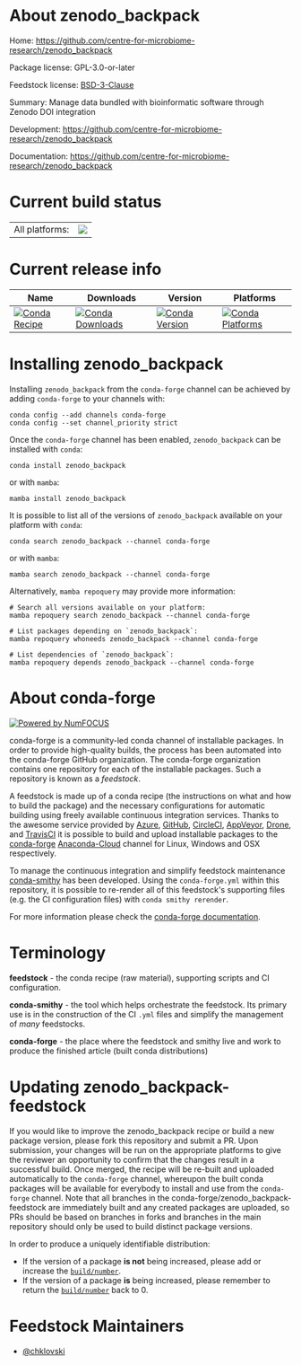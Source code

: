 About zenodo_backpack
=====================

Home: https://github.com/centre-for-microbiome-research/zenodo_backpack

Package license: GPL-3.0-or-later

Feedstock license: [BSD-3-Clause](https://github.com/conda-forge/zenodo_backpack-feedstock/blob/main/LICENSE.txt)

Summary: Manage data bundled with bioinformatic software through Zenodo DOI integration

Development: https://github.com/centre-for-microbiome-research/zenodo_backpack

Documentation: https://github.com/centre-for-microbiome-research/zenodo_backpack

Current build status
====================


<table><tr><td>All platforms:</td>
    <td>
      <a href="https://dev.azure.com/conda-forge/feedstock-builds/_build/latest?definitionId=17787&branchName=main">
        <img src="https://dev.azure.com/conda-forge/feedstock-builds/_apis/build/status/zenodo_backpack-feedstock?branchName=main">
      </a>
    </td>
  </tr>
</table>

Current release info
====================

| Name | Downloads | Version | Platforms |
| --- | --- | --- | --- |
| [![Conda Recipe](https://img.shields.io/badge/recipe-zenodo_backpack-green.svg)](https://anaconda.org/conda-forge/zenodo_backpack) | [![Conda Downloads](https://img.shields.io/conda/dn/conda-forge/zenodo_backpack.svg)](https://anaconda.org/conda-forge/zenodo_backpack) | [![Conda Version](https://img.shields.io/conda/vn/conda-forge/zenodo_backpack.svg)](https://anaconda.org/conda-forge/zenodo_backpack) | [![Conda Platforms](https://img.shields.io/conda/pn/conda-forge/zenodo_backpack.svg)](https://anaconda.org/conda-forge/zenodo_backpack) |

Installing zenodo_backpack
==========================

Installing `zenodo_backpack` from the `conda-forge` channel can be achieved by adding `conda-forge` to your channels with:

```
conda config --add channels conda-forge
conda config --set channel_priority strict
```

Once the `conda-forge` channel has been enabled, `zenodo_backpack` can be installed with `conda`:

```
conda install zenodo_backpack
```

or with `mamba`:

```
mamba install zenodo_backpack
```

It is possible to list all of the versions of `zenodo_backpack` available on your platform with `conda`:

```
conda search zenodo_backpack --channel conda-forge
```

or with `mamba`:

```
mamba search zenodo_backpack --channel conda-forge
```

Alternatively, `mamba repoquery` may provide more information:

```
# Search all versions available on your platform:
mamba repoquery search zenodo_backpack --channel conda-forge

# List packages depending on `zenodo_backpack`:
mamba repoquery whoneeds zenodo_backpack --channel conda-forge

# List dependencies of `zenodo_backpack`:
mamba repoquery depends zenodo_backpack --channel conda-forge
```


About conda-forge
=================

[![Powered by
NumFOCUS](https://img.shields.io/badge/powered%20by-NumFOCUS-orange.svg?style=flat&colorA=E1523D&colorB=007D8A)](https://numfocus.org)

conda-forge is a community-led conda channel of installable packages.
In order to provide high-quality builds, the process has been automated into the
conda-forge GitHub organization. The conda-forge organization contains one repository
for each of the installable packages. Such a repository is known as a *feedstock*.

A feedstock is made up of a conda recipe (the instructions on what and how to build
the package) and the necessary configurations for automatic building using freely
available continuous integration services. Thanks to the awesome service provided by
[Azure](https://azure.microsoft.com/en-us/services/devops/), [GitHub](https://github.com/),
[CircleCI](https://circleci.com/), [AppVeyor](https://www.appveyor.com/),
[Drone](https://cloud.drone.io/welcome), and [TravisCI](https://travis-ci.com/)
it is possible to build and upload installable packages to the
[conda-forge](https://anaconda.org/conda-forge) [Anaconda-Cloud](https://anaconda.org/)
channel for Linux, Windows and OSX respectively.

To manage the continuous integration and simplify feedstock maintenance
[conda-smithy](https://github.com/conda-forge/conda-smithy) has been developed.
Using the ``conda-forge.yml`` within this repository, it is possible to re-render all of
this feedstock's supporting files (e.g. the CI configuration files) with ``conda smithy rerender``.

For more information please check the [conda-forge documentation](https://conda-forge.org/docs/).

Terminology
===========

**feedstock** - the conda recipe (raw material), supporting scripts and CI configuration.

**conda-smithy** - the tool which helps orchestrate the feedstock.
                   Its primary use is in the construction of the CI ``.yml`` files
                   and simplify the management of *many* feedstocks.

**conda-forge** - the place where the feedstock and smithy live and work to
                  produce the finished article (built conda distributions)


Updating zenodo_backpack-feedstock
==================================

If you would like to improve the zenodo_backpack recipe or build a new
package version, please fork this repository and submit a PR. Upon submission,
your changes will be run on the appropriate platforms to give the reviewer an
opportunity to confirm that the changes result in a successful build. Once
merged, the recipe will be re-built and uploaded automatically to the
`conda-forge` channel, whereupon the built conda packages will be available for
everybody to install and use from the `conda-forge` channel.
Note that all branches in the conda-forge/zenodo_backpack-feedstock are
immediately built and any created packages are uploaded, so PRs should be based
on branches in forks and branches in the main repository should only be used to
build distinct package versions.

In order to produce a uniquely identifiable distribution:
 * If the version of a package **is not** being increased, please add or increase
   the [``build/number``](https://docs.conda.io/projects/conda-build/en/latest/resources/define-metadata.html#build-number-and-string).
 * If the version of a package **is** being increased, please remember to return
   the [``build/number``](https://docs.conda.io/projects/conda-build/en/latest/resources/define-metadata.html#build-number-and-string)
   back to 0.

Feedstock Maintainers
=====================

* [@chklovski](https://github.com/chklovski/)

